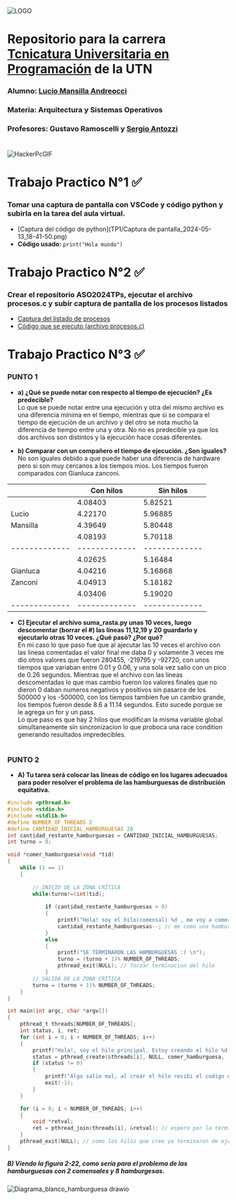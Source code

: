 ![LOGO](https://www.frbb.utn.edu.ar/frbb/wp-content/uploads/2023/05/logo70.png) 

# Repositorio para la carrera [Tcnicatura Universitaria en Programación](https://www.frbb.utn.edu.ar/frbb/sacad/carreras/tup/) de la **UTN**
### **Alumno:** [Lucio Mansilla Andreocci](https://github.com/LUCU0)
### **Materia:** Arquitectura y Sistemas Operativos
### **Profesores:** Gustavo Ramoscelli y [Sergio Antozzi](https://github.com/santozzi)

#
![HackerPcGIF](https://github.com/LUCU0/ASO2024TPs/assets/72327972/2d990296-3f45-44ca-adfb-45fc1a4fc460)

# Trabajo Practico N°1 ✅
### Tomar una captura de pantalla con VSCode y código python y subirla en la tarea del aula virtual.
- [Captura del código de python](TP1/Captura de pantalla_2024-05-13_18-41-50.png)
- **Código usado:** `print("Hola mundo")`

#

# Trabajo Practico N°2 ✅
### Crear el repositorio **ASO2024TPs**, ejecutar el archivo procesos.c y subir captura de pantalla de los procesos listados
- [Captura del listado de procesos](https://github.com/LUCU0/ASO2024TPs/blob/main/TP2/Captura%20de%20pantalla_2024-04-12_20-28-05.png)
- [Código que se ejecuto (archivo procesos.c)](TP2/procesos.c)

#

# Trabajo Practico N°3 ✅

### PUNTO 1

- **a) ¿Qué se puede notar con respecto al tiempo de ejecución? ¿Es predecible?**   
Lo que se puede notar entre una ejecución y otra del mismo archivo es una diferencia mínima en el tiempo, mientras que si se compara el tiempo de ejecución de un archivo y del otro se nota mucho la diferencia de tiempo entre una y otra.
No no es predecible ya que los dos archivos son distintos y la ejecución hace cosas diferentes.

- **b) Comparar con un compañero el tiempo de ejecución. ¿Son iguales?**  
No son iguales debido a que puede haber una diferencia de hardware pero si son muy cercanos a los tiempos mios. Los tiempos fueron comparados con Gianluca zanconi.
   

|               |   Con hilos   |   Sin hilos   |                 
| ------------- | ------------- | ------------- |
|               |    4.08403    |    5.82521    |
|     Lucio     |    4.22170    |    5.96885    |
|    Mansilla   |    4.39649    |    5.80448    |
|               |    4.08193    |    5.70118    |
| ------------- | ------------- | ------------- |
|               |    4.02625    |    5.16484    |
|    Gianluca   |    4.04216    |    5.16868    |
|    Zanconi    |    4.04913    |    5.18182    |
|               |    4.03406    |    5.19020    |
| ------------- | ------------- | ------------- | 

- **C) Ejecutar el archivo suma_rasta.py unas 10 veces, luego descomentar (borrar el #) las líneas 11,12,19 y 20 guardarlo y ejecutarlo otras 10 veces. ¿Qué pasó? ¿Por qué?**   
En mi caso lo que paso fue que al ajecutar las 10 veces el archivo con las lineas comentadas el valor final me daba 0 y solamente 3 veces me dio otros valores que fueron 280455, -219795 y -92720, con unos tiempos que variaban entre 0.01 y 0.06, y una sola vez salio con un pico de 0.26 segundos. Mientras que el archivo con las lineas descomentadas lo que mas cambio fueron los valores finales que no dieron 0 daban numeros negativos y positivos sin pasarce de los 500000 y los -500000, con los tiempos tambien fue un cambio grande, los tiempos fueron desde 8.6 a 11.14 segundos.
Esto sucede porque se le agrega un for y un pass.   
Lo que paso es que hay 2 hilos que modifican la misma variable global simultaneamente sin sincronizacion lo que proboca una race condition generando resultados impredecibles.

#

### PUNTO 2

- **A) Tu tarea será colocar las líneas de código en los lugares adecuados para poder resolver el problema de las hamburguesas de distribución equitativa.** 

```c
#include <pthread.h>
#include <stdio.h>
#include <stdlib.h>
#define NUMBER_OF_THREADS 2
#define CANTIDAD_INICIAL_HAMBURGUESAS 20
int cantidad_restante_hamburguesas = CANTIDAD_INICIAL_HAMBURGUESAS;
int turno = 0;

void *comer_hamburguesa(void *tid)
{
	while (1 == 1)
	{ 
		
    	// INICIO DE LA ZONA CRÍTICA
		while(turno!=(int)tid);
		
			if (cantidad_restante_hamburguesas > 0)
			{
				printf("Hola! soy el hilo(comensal) %d , me voy a comer una hamburguesa ! ya que todavia queda/n %d \n", (int) tid, cantidad_restante_hamburguesas);
				cantidad_restante_hamburguesas--; // me como una hamburguesa
			}
			else
			{
				printf("SE TERMINARON LAS HAMBURGUESAS :( \n");
				turno = (turno + 1)% NUMBER_OF_THREADS;
				pthread_exit(NULL); // forzar terminacion del hilo
			}
    	// SALIDA DE LA ZONA CRÍTICA   
		turno = (turno + 1)% NUMBER_OF_THREADS;
	}
}

int main(int argc, char *argv[])
{
	pthread_t threads[NUMBER_OF_THREADS];
	int status, i, ret;
	for (int i = 0; i < NUMBER_OF_THREADS; i++)
	{
		printf("Hola!, soy el hilo principal. Estoy creando el hilo %d \n", i);
		status = pthread_create(&threads[i], NULL, comer_hamburguesa, (void *)i);
		if (status != 0)
		{
			printf("Algo salio mal, al crear el hilo recibi el codigo de error %d \n", status);
			exit(-1);
		}
	}

	for (i = 0; i < NUMBER_OF_THREADS; i++)
	{
		void *retval;
		ret = pthread_join(threads[i], &retval); // espero por la terminacion de los hilos que cree
	}
	pthread_exit(NULL); // como los hilos que cree ya terminaron de ejecutarse, termino yo tambien.
}
```
##### **B) Viendo la figura 2-22, como sería para el problema de las hamburguesas con 2 comensales y 8 hamburgesas.**

![Diagrama_blanco_hamburguesa drawio](https://github.com/LUCU0/ASO2024TPs/assets/72327972/e7b8e6c4-e5ea-43bf-92f7-8ef59d5bde62)


